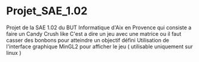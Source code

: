 # Projet_SAE_1.02
Projet de la SAE 1.02 du BUT Informatique d'Aix en Provence qui consiste a faire un Candy Crush like
C'est a dire un jeu avec une matrice ou il faut casser des bonbons pour atteindre un objectif défini
Utilisation de l'interface graphique MinGL2 pour afficher le jeu ( utilisable uniquement sur linux )
